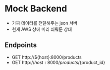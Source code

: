 # Mock Backend
- 가짜 데이터를 전달해주는 json 서버
- 현재 AWS 상에 미리 띄워둔 상태

## Endpoints
- GET http://${host}:8000/products
- GET http://${host}:8000/products/${product_id}
